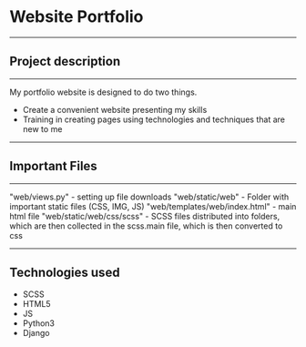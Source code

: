 # Website Portfolio
___

## Project description
___
My portfolio website is designed to do two things. 
* Create a convenient website presenting my skills
* Training in creating pages using technologies and techniques that are new to me
___

## Important Files
___
"web/views.py" - setting up file downloads
"web/static/web" - Folder with important static files (CSS, IMG, JS)
"web/templates/web/index.html" - main html file
"web/static/web/css/scss" - SCSS files distributed into folders, which are then collected in the scss.main file, which is then converted to css 

___
## Technologies used
* SCSS
* HTML5
* JS
* Python3
* Django 
